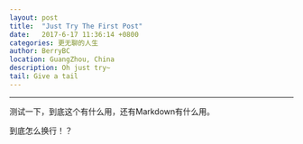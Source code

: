 ```yaml
---
layout: post
title:  "Just Try The First Post"
date:   2017-6-17 11:36:14 +0800
categories: 更无聊的人生
author: BerryBC
location: GuangZhou, China
description: Oh just try~
tail: Give a tail
---
```

---
测试一下，到底这个有什么用，还有Markdown有什么用。

到底怎么换行！？